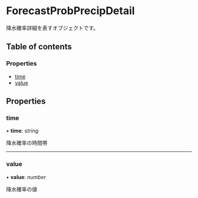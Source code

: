 # ForecastProbPrecipDetail


降水確率詳細を表すオブジェクトです。

## Table of contents

### Properties

- [time](forecastprobprecipdetail.md#time)
- [value](forecastprobprecipdetail.md#value)

## Properties

### time

• **time**: *string*

降水確率の時間帯

___

### value

• **value**: *number*

降水確率の値
